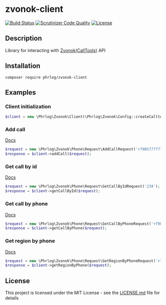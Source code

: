 # zvonok-client
[![Build Status](https://scrutinizer-ci.com/g/Phrlog/zvonok-client/badges/build.png?b=master)](https://scrutinizer-ci.com/g/Phrlog/zvonok-client/build-status/master)
[![Scrutinizer Code Quality](https://scrutinizer-ci.com/g/Phrlog/zvonok-client/badges/quality-score.png?b=master)](https://scrutinizer-ci.com/g/Phrlog/zvonok-client/?branch=master)
[![License](https://poser.pugx.org/phrlog/zvonok-client/license)](https://packagist.org/packages/phrlog/zvonok-client)

## Description
Library for interacting with [Zvonok(CallTools)](https://zvonok.com/) API

## Installation
`composer require phrlog/zvonok-client`

## Examples

### Client initialization
```php
$client = new \Phrlog\Zvonok\Client(\Phrlog\Zvonok\Config::createCalltools('your_public_key'));
```

### Add call
[Docs](https://api-docs.zvonok.com/?version=latest#ca6f7010-34b2-49e5-93e7-876d08b0b0d6)
```php
$request = new \Phrlog\Zvonok\Phone\Request\AddCallRequest('+79857777777', 'campaign_id');
$response = $client->addCall($request);
```

### Get call by id
[Docs](https://api-docs.zvonok.com/?version=latest#50b1f5ff-200b-4177-b2e5-19aa806e5f63)
```php
$request = new \Phrlog\Zvonok\Phone\Request\GetCallByIdRequest('234');
$response = $client->getCallById($request);
```

### Get call by phone
[Docs](https://api-docs.zvonok.com/?version=latest#8031f9ee-daa5-4d41-9197-118e93efb62b)
```php
$request = new \Phrlog\Zvonok\Phone\Request\GetCallByPhoneRequest('+79857777777', 'campaign_id');
$response = $client->getCallByPhone($request);
```

### Get region by phone
[Docs](https://api-docs.zvonok.com/?version=latest#8031f9ee-daa5-4d41-9197-118e93efb62b)
```php
$request = new \Phrlog\Zvonok\Phone\Request\GetRegionByPhoneRequest('+79857777777');
$response = $client->getRegionByPhone($request);
```

## License
This project is licensed under the MIT License - see the [LICENSE.md](LICENSE) file for details
